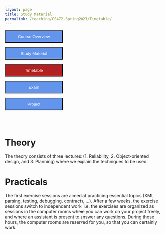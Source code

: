 ```yaml
---
layout: page
title: Study Material
permalink: /teaching/CS472-Spring2023/Timetable/
---
```

<form action="/teaching/CS472-Spring2023/">
    <input type="submit" style="background-color:cornflowerblue;color:white;width:185px;
height:40px;" value="Course Overview" />
</form>
<form action="/teaching/CS472-Spring2023/study_material/">
    <input type="submit" style="background-color:cornflowerblue;color:white;width:185px;
height:40px;" value="Study Material" />
</form>
<form action="/teaching/CS472-Spring2023/Timetable/">
    <input type="submit" style="background-color:firebrick;color:white;width:185px;
height:40px;" value="Timetable" />
</form>
<form action="/teaching/CS472-Spring2023/Exam/">
    <input type="submit" style="background-color:cornflowerblue;color:white;width:185px;
height:40px;" value="Exam" />
</form>
<form action="/teaching/CS472-Spring2023/project/">
    <input type="submit" style="background-color:cornflowerblue;color:white;width:185px;
height:40px;" value="Project" />
</form>


<br/>
<br/>

Theory
========
The theory consists of three lectures: 
(1. Reliability, 2. Object-oriented design, and 3. Planning) where we explain the techniques to be used.

Practicals
========
The first exercise sessions are aimed at practicing essential topics (XML parsing, testing, debugging, contracts, ...). 
After a few weeks, the exercise sessions switch to independent work, i.e. the exercises are organized as sessions 
in the computer rooms where you can work on your project freely, and where an assistant is 
present to answer any questions. During those hours, the computer rooms are reserved for you, 
so that you can certainly work.

